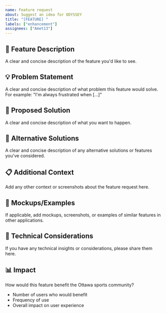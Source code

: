 ```yaml
---
name: Feature request
about: Suggest an idea for ODYSSEY
title: "[FEATURE] "
labels: ["enhancement"]
assignees: ["Amet13"]
---
```


## 🚀 Feature Description

A clear and concise description of the feature you'd like to see.

## 💡 Problem Statement

A clear and concise description of what problem this feature would solve. For example: "I'm always frustrated when [...]"

## 🎯 Proposed Solution

A clear and concise description of what you want to happen.

## 🔄 Alternative Solutions

A clear and concise description of any alternative solutions or features you've considered.

## 📋 Additional Context

Add any other context or screenshots about the feature request here.

## 🎨 Mockups/Examples

If applicable, add mockups, screenshots, or examples of similar features in other applications.

## 🔧 Technical Considerations

If you have any technical insights or considerations, please share them here.

## 📊 Impact

How would this feature benefit the Ottawa sports community?

- Number of users who would benefit
- Frequency of use
- Overall impact on user experience
